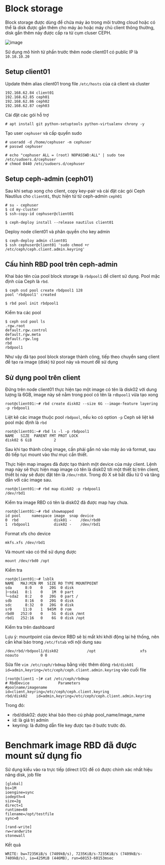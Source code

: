 # Block storage
Block storage được dùng để chứa máy ảo trong môi trường cloud hoặc có thể là disk được gắn thêm cho máy ảo hoặc máy chủ client thông thường, disk gắn thêm này được cấp ra từ cụm cluser CEPH.

![image](https://user-images.githubusercontent.com/83684068/128485927-980c308b-dc16-4d77-9c9c-e4005937507e.png)

Sử dụng mô hình từ phần trước thêm node client01 có public IP là `10.10.10.20`

## Setup client01
Update thêm alias client01 trong file `/etc/hosts` của cả client và cluster

    192.168.62.84 client01
    192.168.62.85 ceph01
    192.168.62.86 ceph02
    192.168.62.87 ceph03

Cài đặt các gói hỗ trợ

    # apt install git python-setuptools python-virtualenv chrony -y
    
Tạo user `cephuser` và cấp quyền sudo

    # useradd -d /home/cephuser -m cephuser
    # passwd cephuser

    # echo "cephuser ALL = (root) NOPASSWD:ALL" | sudo tee /etc/sudoers.d/cephuser
    # chmod 0440 /etc/sudoers.d/cephuser
    
## Setup ceph-admin (ceph01)
Sau khi setup xong cho client, copy key-pair và cài đặt các gói Ceph Nautilus cho `client01`, thực hiện từ từ ceph-admin `ceph01`

    # su - cephuser
    $ cd my-cluster
    $ ssh-copy-id cephuser@client01
    
    $ ceph-deploy install --release nautilus client01

Deploy node client01 và phân quyền cho key admin

    $ ceph-deploy admin client01
    $ ssh cephuser@client01 'sudo chmod +r /etc/ceph/ceph.client.admin.keyring'
    
## Cấu hình RBD pool trên ceph-admin
Khai báo tên của pool block storage là `rbdpool1` để client sử dụng. Pool mặc định của Ceph là `rbd`.
    
    $ ceph osd pool create rbdpool1 128
    pool 'rbdpool1' created
    
    $ rbd pool init rbdpool1

Kiểm tra các pool

    $ ceph osd pool ls
    .rgw.root
    default.rgw.control
    default.rgw.meta
    default.rgw.log
    rbd
    rbdpool1

Như vậy đã tạo pool block storage thành công, tiếp theo chuyển sang client để tạo ra image (disk) từ pool này và mount để sử dụng

## Sử dụng pool trên client
Đứng trên node client01 thực hiện tạo một image có tên là disk02 với dung lượng là 6GB, image này sẽ nằm trong pool có tên là `rdbpool1` vừa tạo xong

    root@client01:~# rbd create disk02 --size 6G --image-feature layering -p rbdpool1
    
Liệt kê các image thuộc pool `rbdpool`, nếu ko có option `-p` Ceph sẽ liệt kê pool mặc định là `rbd`

    root@client01:~# rbd ls -l -p rbdpool1
    NAME   SIZE  PARENT FMT PROT LOCK
    disk02 6 GiB          2

Sau khi tạo thành công image, cần phải gắn nó vào máy ảo và format, sau đó tiếp tục mount vào thư mục cần thiết.

Thực hiện map images đã được tạo thành một device của máy client.
Lệnh map này sẽ thực hiện map image có tên là disk02 tới một thiết bị trên client, thiết bị này sẽ được đặt tên là `/dev/rdbX`. Trong đó X sẽ bắt đầu từ 0 và tăng dần với các image sau.

    root@client01:~# rbd map disk02 -p rbdpool1
    /dev/rbd1

Kiểm tra image RBD có tên là disk02 đã được map hay chưa.

    root@client01:~# rbd showmapped
    id pool     namespace image  snap device
    0  rbd                disk01 -    /dev/rbd0
    1  rbdpool1           disk02 -    /dev/rbd1

Format xfs cho device

    mkfs.xfs /dev/rbd1
    
 Và mount vào có thể sử dụng được
 
    mount /dev/rbd0 /opt
    
 Kiểm tra
 
    root@client01:~# lsblk
    NAME   MAJ:MIN RM  SIZE RO TYPE MOUNTPOINT
    sda      8:0    0   20G  0 disk
    ├─sda1   8:1    0    1M  0 part
    └─sda2   8:2    0   20G  0 part /
    sdb      8:16   0   20G  0 disk
    sdc      8:32   0   20G  0 disk
    sr0     11:0    1  945M  0 rom
    rbd0   252:0    0    5G  0 disk /mnt
    rbd1   252:16   0    6G  0 disk /opt

Kiểm tra trên dashboard



Lưu ý: mountpoint của device RBD sẽ bị mất khi khởi động lại hệ thống, nên cần khai báo trong `/etc/fstab` với nội dung sau

    /dev/rbd/rbdpool1/disk02             /opt                    xfs     noauto          0 0

Sửa file `vim /etc/ceph/rbdmap` bằng việc thêm dòng `rbd/disk01 id=admin,keyring=/etc/ceph/ceph.client.admin.keyring` vào cuối file

    [root@client1 ~]# cat /etc/ceph/rbdmap
    # RbdDevice             Parameters
    #poolname/imagename     id=client,keyring=/etc/ceph/ceph.client.keyring
    rbd/disk02    id=admin,keyring=/etc/ceph/ceph.client.admin.keyring

Trong đó:
- rbd/disk02: dược khai báo theo cú pháp pool_name/image_name
- id: là giá trị admin
- keyring: là đường dẫn file key được tạo ở bước trước đó.

# Benchmark image RBD đã được mount sử dụng fio
Sử dụng kiểu vào ra trực tiếp (direct I/O) để có được chính xác nhất hiệu năng disk, job file

    [global]
    bs=1M
    ioengine=sync
    iodepth=4
    size=2g
    direct=1
    runtime=60
    filename=/opt/testfile
    sync=0

    [rand-write]
    rw=randwrite
    stonewall

Kết quả

    WRITE: bw=7235KiB/s (7409kB/s), 7235KiB/s-7235KiB/s (7409kB/s-7409kB/s), io=425MiB (446MB), run=60153-60153msec
    
    

    

